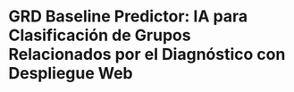 # GRD Baseline Predictor: IA para Clasificación de Grupos Relacionados por el Diagnóstico con Despliegue Web
